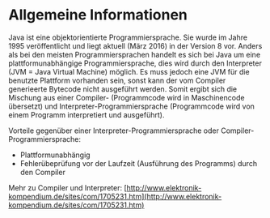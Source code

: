 # Allgemeine Informationen

Java ist eine objektorientierte Programmiersprache. Sie wurde im Jahre 1995 veröffentlicht und liegt aktuell (März 2016) in der Version 8 vor.
Anders als bei den meisten Programmiersprachen handelt es sich bei Java um eine plattformunabhängige Programmiersprache, dies wird durch den Interpreter (JVM = Java Virtual Machine) möglich. 
Es muss jedoch eine JVM für die benutzte Plattform vorhanden sein, sonst kann der vom Compiler generieerte Bytecode nicht ausgeführt werden. 
Somit ergibt sich die Mischung aus einer Compiler- (Programmcode wird in Maschinencode übersetzt) und 
Interpreter-Programmiersprache (Programmcode wird von einem Programm interpretiert und ausgeführt).

Vorteile gegenüber einer Interpreter-Programmiersprache oder Compiler-Programmiersprache:
* Plattformunabhängig
* Fehlerübeprüfung vor der Laufzeit (Ausführung des Programms) durch den Compiler

Mehr zu Compiler und Interpreter: [http://www.elektronik-kompendium.de/sites/com/1705231.htm](http://www.elektronik-kompendium.de/sites/com/1705231.htm)
